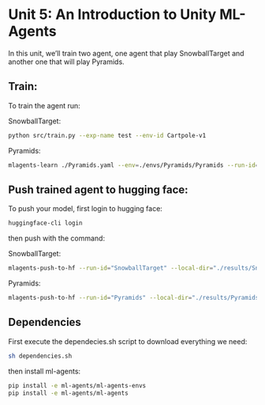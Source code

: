 # Unit 5: An Introduction to Unity ML-Agents

In this unit, we’ll train two agent, one agent that play SnowballTarget and
another one that will play Pyramids.

## Train:

To train the agent run:

SnowballTarget:
```bash
python src/train.py --exp-name test --env-id Cartpole-v1
```

Pyramids:
```bash
mlagents-learn ./Pyramids.yaml --env=./envs/Pyramids/Pyramids --run-id="Pyramids" --no-graphics
```

## Push trained agent to hugging face:

To push your model, first login to hugging face:

```bash
huggingface-cli login
```

then push with the command:

SnowballTarget:
```bash
mlagents-push-to-hf --run-id="SnowballTarget" --local-dir="./results/SnowballTarget" --repo-id="username/ppo-SnowballTarget" --commit-message="Your message."
```

Pyramids:
```bash
mlagents-push-to-hf --run-id="Pyramids" --local-dir="./results/Pyramids" --repo-id="username/ppo-Pyramids" --commit-message="Your message."
```

## Dependencies

First execute the dependecies.sh script to download everything we need:
```bash
sh dependencies.sh
```

then install ml-agents:
```bash
pip install -e ml-agents/ml-agents-envs
pip install -e ml-agents/ml-agents
```
